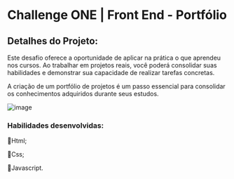# Challenge ONE | Front End - Portfólio

## Detalhes do Projeto:

Este desafio oferece a oportunidade de aplicar na prática o que aprendeu nos cursos. Ao trabalhar em projetos reais, você poderá consolidar suas habilidades e demonstrar sua capacidade de realizar tarefas concretas.

A criação de um portfólio de projetos é um passo essencial para consolidar os conhecimentos adquiridos durante seus estudos.

![image](https://github.com/user-attachments/assets/3f0ec659-dc1c-48a9-a164-81de7348d3f0)


### Habilidades desenvolvidas:

🔹Html;

🔹Css; 

🔹Javascript.
